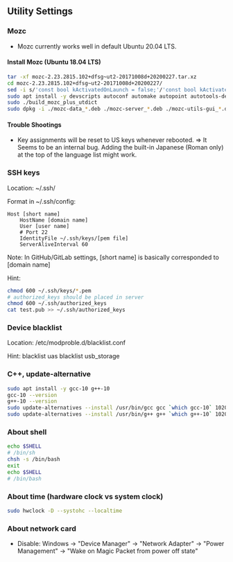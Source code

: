 ## Utility Settings

### Mozc
- Mozc currently works well in default Ubuntu 20.04 LTS.

#### Install Mozc (Ubuntu 18.04 LTS)
```bash
tar -xf mozc-2.23.2815.102+dfsg~ut2-20171008d+20200227.tar.xz
cd mozc-2.23.2815.102+dfsg~ut2-20171008d+20200227/
sed -i s/'const bool kActivatedOnLaunch = false;'/'const bool kActivatedOnLaunch = true;'/g mut/src/unix/ibus/property_handler.cc
sudo apt install -y devscripts autoconf automake autopoint autotools-dev build-essential debhelper dh-autoreconf dh-strip-nondeterminism dpkg-dev fcitx-bin fcitx-libs-dev g++ g++-7 gcc gcc-7 gir1.2-fcitx-1.0 gir1.2-gtk-2.0 gir1.2-harfbuzz-0.0 gyp icu-devtools libasan4 libatk1.0-dev libatomic1 libc-dev-bin libc6-dev libcairo-script-interpreter2 libcairo2-dev libcilkrts5 libdbus-1-dev libdrm-dev libegl1-mesa-dev libexpat1-dev libfcitx-config4 libfcitx-core0 libfcitx-gclient1 libfcitx-qt0 libfcitx-utils0 libfile-stripnondeterminism-perl libfontconfig1-dev libfreetype6-dev libgcc-7-dev libgcroots-dev libgcroots0 libgdk-pixbuf2.0-dev libgettextpo0 libgl1-mesa-dev libgles2-mesa-dev libglib2.0-dev libglib2.0-dev-bin libglu1-mesa-dev libglvnd-core-dev libglvnd-dev libgraphite2-dev libgtk2.0-dev libgwengui-cpp0 libgwengui-qt5-0 libgwengui-qt5-dev libgwenhywfar-core-dev libgwenhywfar-data libgwenhywfar60 libharfbuzz-dev libharfbuzz-gobject0 libibus-1.0-dev libice-dev libicu-dev libicu-le-hb-dev libicu-le-hb0 libiculx60 libitm1 liblsan0 libmng2 libmpx2 libopengl0 libpango1.0-dev libpcre16-3 libpcre3-dev libpcre32-3 libpcrecpp0v5 libpixman-1-dev libpng-dev libprotobuf-dev libprotobuf-lite10 libprotoc10 libpthread-stubs0-dev libpython-dev libpython-stdlib libpython2.7-dev libqt4-dbus libqt4-declarative libqt4-network libqt4-script libqt4-sql libqt4-xml libqt4-xmlpatterns libqt5concurrent5 libqt5designer5 libqt5opengl5 libqt5printsupport5 libqt5sql5 libqt5test5 libqt5xml5 libqtcore4 libqtdbus4 libqtgui4 libquadmath0 libqwt-headers libqwt-qt5-6 libqwt-qt5-dev libsigsegv2 libsm-dev libstdc++-7-dev libtool libtsan0 libubsan0 libuim-custom2 libuim-dev libuim-scm0 libuim8 libwayland-bin libwayland-dev libx11-dev libx11-xcb-dev libxau-dev libxcb-dri2-0-dev libxcb-dri3-dev libxcb-glx0-dev libxcb-present-dev libxcb-randr0-dev libxcb-render0-dev libxcb-shape0-dev libxcb-shm0-dev libxcb-sync-dev libxcb-xfixes0-dev libxcb1-dev libxcomposite-dev libxcursor-dev libxdamage-dev libxdmcp-dev libxext-dev libxfixes-dev libxft-dev libxi-dev libxinerama-dev libxml2-utils libxrandr-dev libxrender-dev libxshmfence-dev libxxf86vm-dev libzinnia-dev linux-libc-dev m4 make mesa-common-dev ninja-build pkg-config po-debconf protobuf-compiler python python-dev python-minimal python-pkg-resources python2.7 python2.7-dev python2.7-minimal python3-distutils python3-lib2to3 qdbus qt5-qmake qt5-qmake-bin qtbase5-dev qtbase5-dev-tools qtchooser qtcore4-l10n x11proto-composite-dev x11proto-core-dev x11proto-damage-dev x11proto-dev x11proto-dri2-dev x11proto-fixes-dev x11proto-gl-dev x11proto-input-dev x11proto-randr-dev x11proto-xext-dev x11proto-xf86vidmode-dev x11proto-xinerama-dev xorg-sgml-doctools xtrans-dev zlib1g-dev
sudo ./build_mozc_plus_utdict
sudo dpkg -i ./mozc-data_*.deb ./mozc-server_*.deb ./mozc-utils-gui_*.deb ./ibus-mozc_*.deb
```

#### Trouble Shootings
- Key assignments will be reset to US keys whenever rebooted. =>
  It Seems to be an internal bug. Adding the built-in Japanese (Roman only) at the top of the language list might work.

### SSH keys
Location:
~/.ssh/

Format in ~/.ssh/config:
````
Host [short name]
    HostName [domain name]
    User [user name]
    # Port 22
    IdentityFile ~/.ssh/keys/[pem file]
    ServerAliveInterval 60
````

Note:
In GitHub/GitLab settings, [short name] is basically corresponded to [domain name]

Hint:
````bash
chmod 600 ~/.ssh/keys/*.pem
# authorized_keys should be placed in server
chmod 600 ~/.ssh/authorized_keys
cat test.pub >> ~/.ssh/authorized_keys
````

### Device blacklist
Location:
/etc/modproble.d/blacklist.conf

Hint:
blacklist uas
blacklist usb_storage

### C++, update-alternative
````bash
sudo apt install -y gcc-10 g++-10
gcc-10 --version
g++-10 --version
sudo update-alternatives --install /usr/bin/gcc gcc `which gcc-10` 1020 # version to int
sudo update-alternatives --install /usr/bin/g++ g++ `which g++-10` 1020 # version to int
````

### About shell
````bash
echo $SHELL
# /bin/sh
chsh -s /bin/bash
exit
echo $SHELL
# /bin/bash
````

### About time (hardware clock vs system clock)
````bash
sudo hwclock -D --systohc --localtime
````

### About network card
- Disable: Windows -> "Device Manager" -> "Network Adapter" -> "Power Management" -> "Wake on Magic Packet from power off state"
